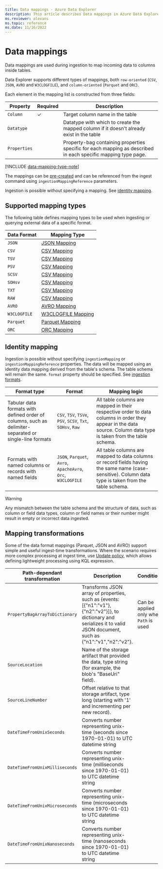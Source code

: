```yaml
---
title: Data mappings - Azure Data Explorer
description: This article describes Data mappings in Azure Data Explorer.
ms.reviewer: alexans
ms.topic: reference
ms.date: 11/16/2022
---
```


# Data mappings

Data mappings are used during ingestion to map incoming data to columns inside tables.

Data Explorer supports different types of mappings, both `row-oriented` (`CSV`, `JSON`, `AVRO` and `W3CLOGFILE`), and `column-oriented` (`Parquet` and `ORC`).

Each element in the mapping list is constructed from three fields:

|Property|Required|Description|
|--|--|--|
|`Column`| &check; |Target column name in the table|
|`Datatype`| | Datatype with which to create the mapped column if it doesn't already exist in the table|
|`Properties`| | Property-bag containing properties specific for each mapping as described in each specific mapping type page.|

[!INCLUDE [data-mapping-type-note](../../includes/data-mapping-type-note.md)]

The mappings can be [pre-created](create-ingestion-mapping-command.md) and can be referenced from the ingest command using `ingestionMappingReference` parameters.

Ingestion is possible without specifying a mapping. See [identity mapping](#identity-mapping).

## Supported mapping types

The following table defines mapping types to be used when ingesting or querying external data of a specific format.

|Data Format   | Mapping Type |
|--------------|--------------|
| `JSON`       | [JSON Mapping](json-mapping.md) |
| `CSV`        | [CSV Mapping](csv-mapping.md) |
| `TSV`        | [CSV Mapping](csv-mapping.md) |
| `PSV`        | [CSV Mapping](csv-mapping.md) |
| `SCSV`       | [CSV Mapping](csv-mapping.md) |
| `SOHsv`      | [CSV Mapping](csv-mapping.md) |
| `TXT`        | [CSV Mapping](csv-mapping.md) |
| `RAW`        | [CSV Mapping](csv-mapping.md) |
| `AVRO`       | [AVRO Mapping](avro-mapping.md) |
| `W3CLOGFILE` | [W3CLOGFILE Mapping](w3c-log-file-mapping.md) |
| `Parquet`    | [Parquet Mapping](parquet-mapping.md) |
| `ORC`        | [ORC Mapping](orc-mapping.md) |

## Identity mapping

Ingestion is possible without specifying `ingestionMapping` or `ingestionMappingReference` properties. The data will be mapped using an identity data mapping derived from the table's schema. The table schema will remain the same. `format` property should be specified. See [ingestion formats](../../ingestion-supported-formats.md).

|Format type|Format|Mapping logic|
|---------|---------| ---------|
|Tabular data formats with defined order of columns, such as delimiter-separated or single-line formats| `CSV`, `TSV`, `TSVe`, `PSV`, `SCSV`, `Txt`, `SOHsv`, `Raw`| All table columns are mapped in their respective order to data columns in order they appear in the data source. Column data type is taken from the table schema. |
|Formats with named columns or records with named fields|`JSON`, `Parquet`, `Avro`, `ApacheAvro`, `Orc`, `W3CLOGFILE`| All table columns are mapped to data columns or record fields having the same name (case-sensitive). Column data type is taken from the table schema. |

> [!WARNING]
> Any mismatch between the table schema and the structure of data, such as column or field data types, column or field names or their number might result in empty or incorrect data ingested.

## Mapping transformations

Some of the data format mappings (Parquet, JSON and AVRO) support simple and useful ingest-time transformations. Where the scenario requires more complex processing at ingest time, use [Update policy](./show-table-update-policy-command.md), which allows defining lightweight processing using KQL expression.

|Path-dependant transformation|Description|Conditions|
|--|--|--|
|`PropertyBagArrayToDictionary`|Transforms JSON array of properties, such as {events:[{"n1":"v1"},{"n2":"v2"}]}, to dictionary and serializes it to valid JSON document, such as {"n1":"v1","n2":"v2"}.|Can be applied only when `Path` is used|
|`SourceLocation`|Name of the storage artifact that provided the data, type string (for example, the blob's "BaseUri" field).|
|`SourceLineNumber`|Offset relative to that storage artifact, type long (starting with '1' and incrementing per new record).|
|`DateTimeFromUnixSeconds`|Converts number representing unix-time (seconds since 1970-01-01) to UTC datetime string|
|`DateTimeFromUnixMilliseconds`|Converts number representing unix-time (milliseconds since 1970-01-01) to UTC datetime string|
|`DateTimeFromUnixMicroseconds`|Converts number representing unix-time (microseconds since 1970-01-01) to UTC datetime string|
|`DateTimeFromUnixNanoseconds`|Converts number representing unix-time (nanoseconds since 1970-01-01) to UTC datetime string|
